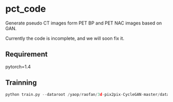 # pct_code
Generate pseudo CT images form PET BP and PET NAC images based on GAN.

Currently the code is incomplete, and we will soon fix it.

## Requirement
pytorch=1.4


## Trainning 
```python
python train.py --dataroot /yaop/raofan/3d-pix2pix-CycleGAN-master/dataset/ --phase train --loadSize 256 --fineSize 256 --depthSize 8 --input_nc  2 --output_nc 1 --which_model_netD basic --which_model_netG unet_copy --dataset_mode  myaligned --model pix2pix3d --save_latest_freq 500 --batchSize 4 --lr 0.0001 --checkpoints_dir /yaop/raofan/3d-pix2pix-CycleGAN-master_v2/checkpoints_6 --pool_size 500 --gpu_ids 1 --lambda_A 100 --load_G_net empty --load_D_net empty
```
